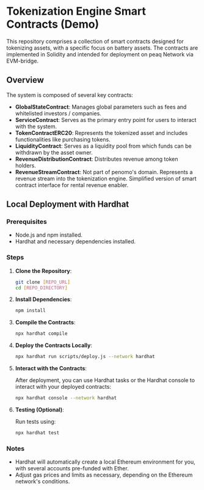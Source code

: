 # Tokenization Engine Smart Contracts (Demo)

This repository comprises a collection of smart contracts designed for tokenizing assets, with a specific focus on battery assets. The contracts are implemented in Solidity and intended for deployment on peaq Network via EVM-bridge.

## Overview

The system is composed of several key contracts:

- **GlobalStateContract**: Manages global parameters such as fees and whitelisted investors / companies.
- **ServiceContract**: Serves as the primary entry point for users to interact with the system. 
- **TokenContractERC20**: Represents the tokenized asset and includes functionalities like purchasing tokens.
- **LiquidityContract**: Serves as a liquidity pool from which funds can be withdrawn by the asset owner.
- **RevenueDistributionContract**: Distributes revenue among token holders.
- **RevenueStreamContract**: Not part of penomo's domain. Represents a revenue stream into the tokenization engine. Simplified version of smart contract interface for rental revenue enabler.

## Local Deployment with Hardhat

### Prerequisites

- Node.js and npm installed.
- Hardhat and necessary dependencies installed.

### Steps

1. **Clone the Repository**:

    ```bash
    git clone [REPO_URL]
    cd [REPO_DIRECTORY]
    ```

2. **Install Dependencies**:

    ```bash
    npm install
    ```

3. **Compile the Contracts**:

    ```bash
    npx hardhat compile
    ```

4. **Deploy the Contracts Locally**:

    ```bash
    npx hardhat run scripts/deploy.js --network hardhat
    ```

5. **Interact with the Contracts**:

    After deployment, you can use Hardhat tasks or the Hardhat console to interact with your deployed contracts:

    ```bash
    npx hardhat console --network hardhat
    ```

6. **Testing (Optional)**:

    Run tests using:

    ```bash
    npx hardhat test
    ```

### Notes

- Hardhat will automatically create a local Ethereum environment for you, with several accounts pre-funded with Ether.
- Adjust gas prices and limits as necessary, depending on the Ethereum network's conditions.
